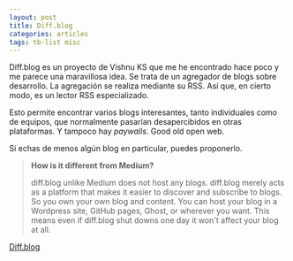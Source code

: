 ```yaml
---
layout: post
title: Diff.blog
categories: articles
tags: tb-list misc
---
```


Diff.blog es un proyecto de Vishnu KS que me he encontrado hace poco y me parece una maravillosa idea. Se trata de un agregador de blogs sobre desarrollo. La agregación se realiza mediante su RSS. Así que, en cierto modo, es un lector RSS especializado.

Esto permite encontrar varios blogs interesantes, tanto individuales como de equipos, que normalmente pasarían desapercibidos en otras plataformas. Y tampoco hay _paywalls_. Good old open web.

Si echas de menos algún blog en particular, puedes proponerlo.

> **How is it different from Medium?**
> 
> diff.blog unlike Medium does not host any blogs. diff.blog merely acts as a platform that makes it easier to discover and subscribe to blogs. So you own your own blog and content. You can host your blog in a Wordpress site, GitHub pages, Ghost, or wherever you want. This means even if diff.blog shut downs one day it won't affect your blog at all.

[Diff.blog](https://diff.blog/)
